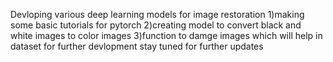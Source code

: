 Devloping various deep learning models for image restoration 
1)making some basic tutorials for pytorch 
2)creating model to convert black and white images to color images
3)function to damge images which will help in dataset for further devlopment
stay tuned for further updates
